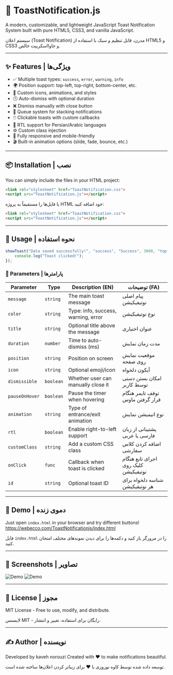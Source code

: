
# 🍞 ToastNotification.js

A modern, customizable, and lightweight JavaScript Toast Notification System built with pure HTML5, CSS3, and vanilla JavaScript.

سیستم اعلان (Toast Notification) مدرن، قابل تنظیم و سبک با استفاده از HTML5 و CSS3 و جاوااسکریپت خالص.

---

## ✨ Features | ویژگی‌ها

- ✅ Multiple toast types: `success`, `error`, `warning`, `info`
- 🌍 Position support: top-left, top-right, bottom-center, etc.
- 🎨 Custom icons, animations, and styles
- 🕓 Auto-dismiss with optional duration
- ❌ Dismiss manually with close button
- 🔁 Queue system for stacking notifications
- 🖱️ Clickable toasts with custom callbacks
- 📜 RTL support for Persian/Arabic languages
- ⚙️ Custom class injection
- 🧪 Fully responsive and mobile-friendly
- 🎬 Built-in animation options (slide, fade, bounce, etc.)

---

## 📦 Installation | نصب

You can simply include the files in your HTML project:

```html
<link rel="stylesheet" href="ToastNotification.css">
<script src="ToastNotification.js"></script>
```

یا فایل‌ها را مستقیماً به پروژه HTML خود اضافه کنید:

```html
<link rel="stylesheet" href="ToastNotification.css">
<script src="ToastNotification.js"></script>
```

---

## 🚀 Usage | نحوه استفاده

```javascript
showToast("Data saved successfully!", "success", "Success", 3000, "top-right", "✅", true, true, "slide", false, "my-toast", () => {
    console.log("Toast clicked!");
});
```

### 🔧 Parameters | پارامترها

| Parameter       | Type      | Description (EN)                              | توضیحات (FA)                           |
|----------------|-----------|-----------------------------------------------|----------------------------------------|
| `message`       | `string`  | The main toast message                       | پیام اصلی نوتیفیکیشن                  |
| `color`         | `string`  | Type: info, success, warning, error          | نوع نوتیفیکیشن                         |
| `title`         | `string`  | Optional title above the message             | عنوان اختیاری                         |
| `duration`      | `number`  | Time to auto-dismiss (ms)                    | مدت زمان نمایش                        |
| `position`      | `string`  | Position on screen                           | موقعیت نمایش روی صفحه                 |
| `icon`          | `string`  | Optional emoji/icon                          | آیکون دلخواه                          |
| `dismissible`   | `boolean` | Whether user can manually close it           | امکان بستن دستی توسط کاربر            |
| `pauseOnHover`  | `boolean` | Pause the timer when hovering                | توقف تایمر هنگام قرار گرفتن ماوس       |
| `animation`     | `string`  | Type of entrance/exit animation              | نوع انیمیشن نمایش                     |
| `rtl`           | `boolean` | Enable right-to-left support                 | پشتیبانی از زبان فارسی یا عربی        |
| `customClass`   | `string`  | Add a custom CSS class                       | اضافه کردن کلاس سفارشی                 |
| `onClick`       | `func`    | Callback when toast is clicked               | اجرای تابع هنگام کلیک روی نوتیفیکیشن  |
| `id`            | `string`  | Optional toast ID                            | شناسه دلخواه برای هر نوتیفیکیشن       |

---

## 📂 Demo | دموی زنده

Just open `index.html` in your browser and try different buttons!
https://webecco.com/ToastNotificationjs/index.html

فایل `index.html` را در مرورگر باز کنید و دکمه‌ها را برای دیدن نمونه‌های مختلف امتحان کنید.

---

## 📸 Screenshots | تصاویر

![Demo](demo1.png)
![Demo](demo2.png)

---

## 📜 License | مجوز

MIT License - Free to use, modify, and distribute.

لایسنس MIT - رایگان برای استفاده، تغییر و انتشار.

---

## ✍️ Author | نویسنده

Developed by kaveh norouzi 
Created with ❤️ to make notifications beautiful.

توسعه داده شده توسط کاوه نوروزی
با ❤️ برای زیباتر کردن اعلان‌ها ساخته شده است.
